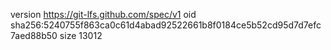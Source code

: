 version https://git-lfs.github.com/spec/v1
oid sha256:5240755f863ca0c61d4abad92522661b8f0184ce5b52cd95d7d7efc7aed88b50
size 13012
